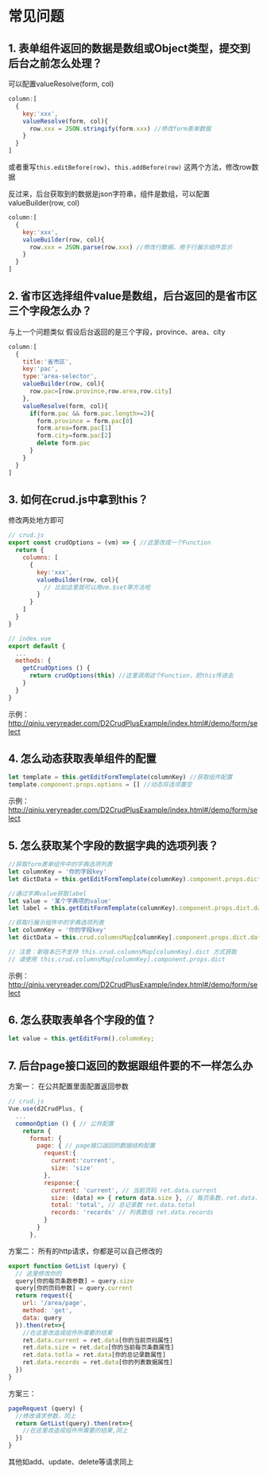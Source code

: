 # 常见问题

## 1. 表单组件返回的数据是数组或Object类型，提交到后台之前怎么处理？
可以配置valueResolve(form, col)
```js
column:[
  {
    key:'xxx',
    valueResolve(form, col){
      row.xxx = JSON.stringify(form.xxx) //修改form表单数据
    } 
  }
]
```
或者重写`this.editBefore(row)`、`this.addBefore(row)` 这两个方法，修改row数据


反过来，后台获取到的数据是json字符串，组件是数组，可以配置valueBuilder(row, col)
```js
column:[
  {
    key:'xxx',
    valueBuilder(row, col){
      row.xxx = JSON.parse(row.xxx) //修改行数据，用于行展示组件显示
    } 
  }
]
```

## 2. 省市区选择组件value是数组，后台返回的是省市区三个字段怎么办？
与上一个问题类似
假设后台返回的是三个字段，province、area、city
```js
column:[
  {
    title:'省市区',
    key:'pac',
    type:'area-selector',
    valueBuilder(row, col){
      row.pac=[row.province,row.area,row.city]
    },
    valueResolve(form, col){
      if(form.pac && form.pac.length>=2){
        form.province = form.pac[0]
        form.area=form.pac[1]
        form.city=form.pac[2]
        delete form.pac
      }
    } 
  }
]
```

## 3. 如何在crud.js中拿到this？
修改两处地方即可
```js
// crud.js
export const crudOptions = (vm) => { //这里改成一个Function
  return {
    columns: [
      {
        key:'xxx',
        valueBuilder(row, col){
          // 比如这里就可以用vm.$set等方法啦
        } 
      } 
    ]
  }
}
```
```js
// index.vue
export default {
  ...
  methods: {
    getCrudOptions () {
      return crudOptions(this) //这里调用这个Function，把this传进去
    }
  }
}
```
示例： http://qiniu.veryreader.com/D2CrudPlusExample/index.html#/demo/form/select

## 4. 怎么动态获取表单组件的配置
```js
let template = this.getEditFormTemplate(columnKey) //获取组件配置
template.component.props.options = [] //动态将选项置空
```
示例： http://qiniu.veryreader.com/D2CrudPlusExample/index.html#/demo/form/select

## 5. 怎么获取某个字段的数据字典的选项列表？
```js
//获取form表单组件中的字典选项列表
let columnKey = '你的字段key'
let dictData = this.getEditFormTemplate(columnKey).component.props.dict.data;

//通过字典value获取label
let value = '某个字典项的value'
let label = this.getEditFormTemplate(columnKey).component.props.dict.dataMap[value]

//获取行展示组件中的字典选项列表
let columnKey = '你的字段key'
let dictData = this.crud.columnsMap[columnKey].component.props.dict.data;

// 注意：新版本已不支持 this.crud.columnsMap[columnKey].dict 方式获取
// 请使用 this.crud.columnsMap[columnKey].component.props.dict
```
示例： http://qiniu.veryreader.com/D2CrudPlusExample/index.html#/demo/form/select

## 6. 怎么获取表单各个字段的值？
```js
let value = this.getEditForm().columnKey;
```

## 7. 后台page接口返回的数据跟组件要的不一样怎么办

方案一：
在公共配置里面配置返回参数
```js
// crud.js
Vue.use(d2CrudPlus, {
  ...
  commonOption () { // 公共配置
    return {
      format: {
        page: { // page接口返回的数据结构配置
          request:{
            current:'current',
            size: 'size'
          },
          response:{
            current: 'current', // 当前页码 ret.data.current
            size: (data) => { return data.size }, // 每页条数，ret.data.size, 你也可以配置一个方法，自定义返回
            total: 'total', // 总记录数 ret.data.total
            records: 'records' // 列表数组 ret.data.records
          }
        }
      },
```

方案二：
所有的http请求，你都是可以自己修改的
```js
export function GetList (query) {
  // 这里修改你的
  query[你的每页条数参数] = query.size
  query[你的页码参数] = query.current
  return request({
    url: '/area/page',
    method: 'get',
    data: query
  }).then(ret=>{
    //在这里改造成组件所需要的结果
    ret.data.current = ret.data[你的当前页码属性]
    ret.data.size = ret.data[你的当前每页条数属性]
    ret.data.totla = ret.data[你的总记录数属性]
    ret.data.records = ret.data[你的列表数据属性]
  })
}
```
方案三：
```js
pageRequest (query) {
  //修改请求参数，同上
  return GetList(query).then(ret=>{
    //在这里改造成组件所需要的结果,同上
  })
}
```

其他如add、update、delete等请求同上
